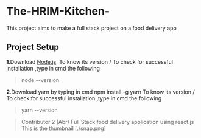 # The-HRIM-Kitchen-

This project aims to make a full stack project on a food delivery app

## Project Setup

**1**.Download [Node.js](https://nodejs.org/en).
To know its version / To check for successful installation ,type in cmd the following

> node --version

**2**.Download yarn by typing in cmd
npm install -g yarn
To know its version / To check for successful installation ,type in cmd the following

> yarn --version

> Contributor 2 (Abr)
> Full Stack food delivery application using react.js
> This is the thumbnail [./snap.png]

